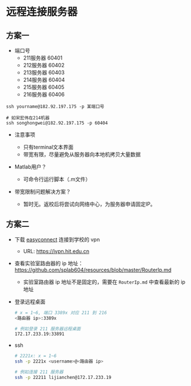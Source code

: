 # 远程连接服务器

## 方案一

* 端口号
  * 211服务器 60401
  * 212服务器 60402
  * 213服务器 60403
  * 214服务器 60404
  * 215服务器 60405
  * 216服务器 60406
```
ssh yourname@182.92.197.175 -p 某端口号

# 如宋宏伟在214机器
ssh songhongwei@182.92.197.175 -p 60404
```
* 注意事项
  * 只有terminal文本界面
  * 带宽有限，尽量避免从服务器向本地机拷贝大量数据
  
* Matlab用户？
  * 可命令行运行脚本（.m文件）

* 带宽限制问题解决方案？
  * 暂时无。返校后将尝试向网络中心，为服务器申请固定IP。

## 方案二

* 下载 [easyconnect](https://sslvpn.zjweu.edu.cn/com/installClient.html) 连接到学校的 vpn
  * URL: https://ivpn.hit.edu.cn
 
* 查看实验室路由器的 ip 地址：https://github.com/splab604/resources/blob/master/RouterIp.md
  * 实验室路由器 ip 地址不是固定的，需要在 `RouterIp.md` 中查看最新的 ip 地址
 
* 登录远程桌面
  
  ```bash
  # x = 1~6, 端口 3389x 对应 211 到 216
  <路由器 ip>:3389x
  
  # 例如登录 211 服务器远程桌面
  172.17.233.19:33891
  ```
  
* ssh
  
  ```bash
  # 2221x: x = 1~6
  ssh -p 2221x <username>@<路由器 ip>
  
  # 例如连接 211 服务器
  ssh -p 22211 lijianchen@172.17.233.19
  ```
